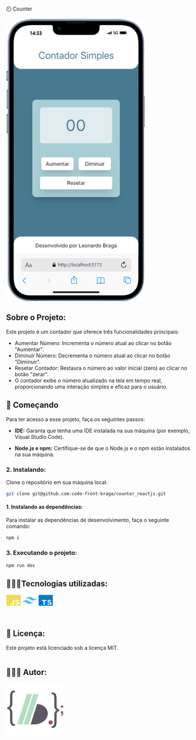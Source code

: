 ⏲️ Counter

<img src='/public/project_screen.png' alt='Print do Projeto' />

## Sobre o Projeto:

Este projeto é um contador que oferece três funcionalidades principais:

- Aumentar Número: Incrementa o número atual ao clicar no botão "Aumentar".
- Diminuir Número: Decrementa o número atual ao clicar no botão "Diminuir".
- Resetar Contador: Restaura o número ao valor inicial (zero) ao clicar no botão "zerar".
- O contador exibe o número atualizado na tela em tempo real, proporcionando uma interação simples e eficaz para o usuário.

## 📌 Começando

Para ter acesso a esse projeto, faça os seguintes passos:

- **IDE:** Garanta que tenha uma IDE instalada na sua máquina (por exemplo, Visual Studio Code).

- **Node.js e npm:** Certifique-se de que o Node.js e o npm estão instalados na sua máquina.

### **2. Instalando:**

Clone o repositório em sua máquina local:

```bash
git clone git@github.com:code-front-braga/counter_reactjs.git
```

#### **1. Instalando as dependências:**

Para instalar as dependências de desenvolvimento, faça o seguinte comando:

```bash
npm i
```

### **3. Executando o projeto:**

```bash
npm run dev
```

## 🧑🏻‍💻Tecnologias utilizadas:

<div style="flex-basis: 48%;">
<img align="center" alt="Js" height="30" width="40" src="https://raw.githubusercontent.com/devicons/devicon/master/icons/javascript/javascript-plain.svg">

<img align="center" alt="CSS" height="30" width="40" src="https://github.com/devicons/devicon/blob/master/icons/tailwindcss/tailwindcss-original.svg">

<img align="center" alt="TS" height="30" width="40" src="https://raw.githubusercontent.com/devicons/devicon/master/icons/typescript/typescript-plain.svg">
</div>
<br>
<br>

## 📝 Licença:

Este projeto está licenciado sob a licença MIT.
<br>
<br>

## 🧑🏻‍💻 Autor:

<a href="https://github.com/code-front-braga" style="text-align: justify;">
<img src="/public/Ab_4.svg" alt="Logo" style="width: 160px;">
</a>
